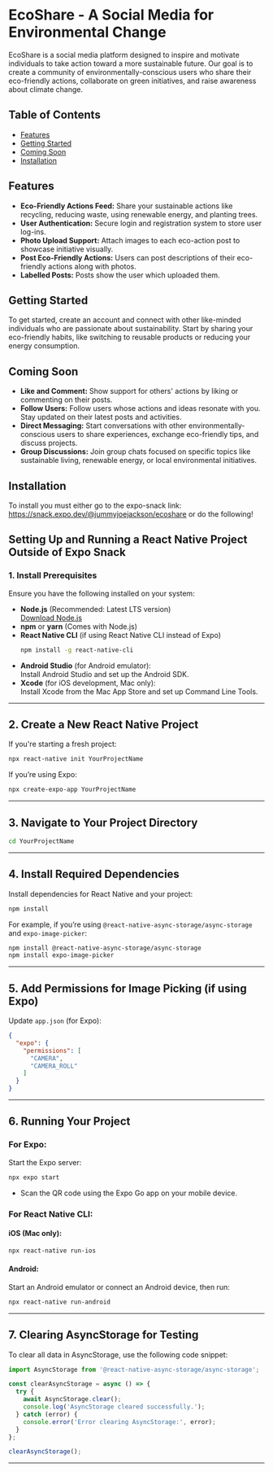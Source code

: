 # EcoShare - A Social Media for Environmental Change

EcoShare is a social media platform designed to inspire and motivate individuals to take action toward a more sustainable future. Our goal is to create a community of environmentally-conscious users who share their eco-friendly actions, collaborate on green initiatives, and raise awareness about climate change.

## Table of Contents

- [Features](#features)
- [Getting Started](#getting-started)
- [Coming Soon](#coming-soon)
- [Installation](#installation)




## Features

- **Eco-Friendly Actions Feed:** Share your sustainable actions like recycling, reducing waste, using renewable energy, and planting trees.
- **User Authentication:** Secure login and registration system to store user log-ins.
- **Photo Upload Support:** Attach images to each eco-action post to showcase initiative visually.
- **Post Eco-Friendly Actions:** Users can post descriptions of their eco-friendly actions along with photos.
- **Labelled Posts:** Posts show the user which uploaded them.





## Getting Started

To get started, create an account and connect with other like-minded individuals who are passionate about sustainability. Start by sharing your eco-friendly habits, like switching to reusable products or reducing your energy consumption.




## Coming Soon
- **Like and Comment:** Show support for others' actions by liking or commenting on their posts.
- **Follow Users:** Follow users whose actions and ideas resonate with you. Stay updated on their latest posts and activities.
-  **Direct Messaging:** Start conversations with other environmentally-conscious users to share experiences, exchange eco-friendly tips, and discuss projects.
- **Group Discussions:** Join group chats focused on specific topics like sustainable living, renewable energy, or local environmental initiatives.




## Installation
To install you must either go to the expo-snack link: https://snack.expo.dev/@jummyjoejackson/ecoshare or do the following!

## Setting Up and Running a React Native Project Outside of Expo Snack

### 1. **Install Prerequisites**
Ensure you have the following installed on your system:
- **Node.js** (Recommended: Latest LTS version)  
  [Download Node.js](https://nodejs.org/)
- **npm** or **yarn** (Comes with Node.js)
- **React Native CLI** (if using React Native CLI instead of Expo)
  ```bash
  npm install -g react-native-cli

  ```
- **Android Studio** (for Android emulator):  
  Install Android Studio and set up the Android SDK.
- **Xcode** (for iOS development, Mac only):  
  Install Xcode from the Mac App Store and set up Command Line Tools.

---

## 2. Create a New React Native Project
If you're starting a fresh project:
```bash
npx react-native init YourProjectName
```

If you’re using Expo:
```bash
npx create-expo-app YourProjectName
```

---

## 3. Navigate to Your Project Directory
```bash
cd YourProjectName
```

---

## 4. Install Required Dependencies
Install dependencies for React Native and your project:
```bash
npm install
```

For example, if you’re using `@react-native-async-storage/async-storage` and `expo-image-picker`:
```bash
npm install @react-native-async-storage/async-storage
npm install expo-image-picker
```

---

## 5. Add Permissions for Image Picking (if using Expo)
Update `app.json` (for Expo):
```json
{
  "expo": {
    "permissions": [
      "CAMERA",
      "CAMERA_ROLL"
    ]
  }
}
```

---

## 6. Running Your Project

### For Expo:
Start the Expo server:
```bash
npx expo start
```
- Scan the QR code using the Expo Go app on your mobile device.

### For React Native CLI:
#### iOS (Mac only):
```bash
npx react-native run-ios
```

#### Android:
Start an Android emulator or connect an Android device, then run:
```bash
npx react-native run-android
```

---

## 7. Clearing AsyncStorage for Testing
To clear all data in AsyncStorage, use the following code snippet:
```javascript
import AsyncStorage from '@react-native-async-storage/async-storage';

const clearAsyncStorage = async () => {
  try {
    await AsyncStorage.clear();
    console.log('AsyncStorage cleared successfully.');
  } catch (error) {
    console.error('Error clearing AsyncStorage:', error);
  }
};

clearAsyncStorage();
```

---





